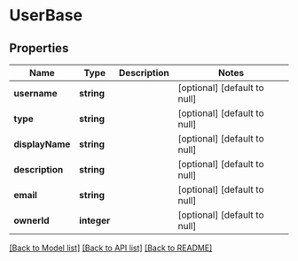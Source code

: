 # UserBase

## Properties
Name | Type | Description | Notes
------------ | ------------- | ------------- | -------------
**username** | **string** |  | [optional] [default to null]
**type** | **string** |  | [optional] [default to null]
**displayName** | **string** |  | [optional] [default to null]
**description** | **string** |  | [optional] [default to null]
**email** | **string** |  | [optional] [default to null]
**ownerId** | **integer** |  | [optional] [default to null]

[[Back to Model list]](../README.md#documentation-for-models) [[Back to API list]](../README.md#documentation-for-api-endpoints) [[Back to README]](../README.md)


